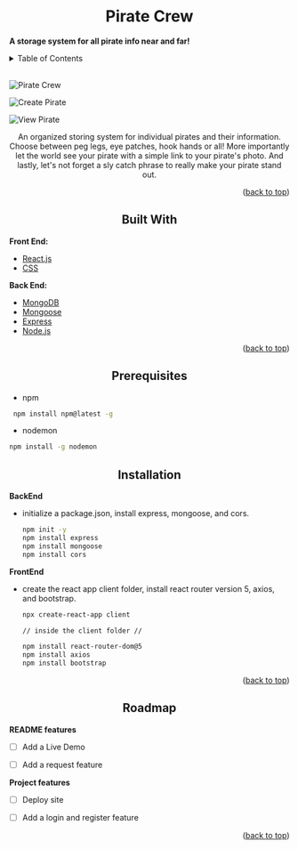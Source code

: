 <div id="top"></div>

<h1 align="center">Pirate Crew</h1>

<b>A storage system for all pirate info near and far!</b>

<details>
  <summary>Table of Contents</summary>
  <ol>
    <li>
      <a href="#about-the-project">About The Project</a>
      <ul>
        <li><a href="#built-with">Built With</a></li>
      </ul>
    </li>
    <li>
      <a href="#getting-started">Getting Started</a>
      <ul>
        <li><a href="#prerequisites">Prerequisites</a></li>
        <li><a href="#installation">Installation</a></li>
      </ul>
    </li>
  </ol>
</details>

<br />

<!-- ABOUT THE PROJECT -->

![Pirate Crew](https://cdn.discordapp.com/attachments/955962175002910723/955962234889195540/piratepageee.png)

![Create Pirate](https://cdn.discordapp.com/attachments/955962175002910723/955968832072187934/Pirate_MERN_CREATE.png)

![View Pirate](https://cdn.discordapp.com/attachments/955962175002910723/955969349242458162/Pirate_MERN_VIEW.png)

<p align="center"> An organized storing system for individual pirates and their information. Choose between peg legs, eye patches, hook hands or all! More importantly let the world see your pirate with a simple link to your pirate's photo. And lastly, let's not forget a sly catch phrase to really make your pirate stand out.
 </p>


<p align="right">(<a href="#top">back to top</a>)</p>



<h2 align="center">Built With</h2>

<b> Front End: </b> 
* [React.js](https://reactjs.org/)
* [CSS](https://en.wikipedia.org/wiki/CSS)

<b> Back End: </b>
* [MongoDB](https://www.mongodb.com/)
* [Mongoose](https://mongoosejs.com/)
* [Express](https://expressjs.com/)
* [Node.js](https://nodejs.org/en/)

<p align="right">(<a href="#top">back to top</a>)</p>



<!-- GETTING STARTED -->
<div align="center">

## Prerequisites

</div>

* npm
 ```sh
  npm install npm@latest -g
 ```
* nodemon 
 ```sh
 npm install -g nodemon
 ```

<div align="center">

## Installation
</div>

<b> BackEnd</b>
* initialize a package.json, install express, mongoose, and cors.
  ```sh
  npm init -y
  npm install express 
  npm install mongoose
  npm install cors  
  ```
  
<b> FrontEnd</b>
* create the react app client folder, install react router version 5,  axios, and bootstrap.
  ```sh
  npx create-react-app client
  
  // inside the client folder //
  
  npm install react-router-dom@5 
  npm install axios
  npm install bootstrap
  ```

<p align="right">(<a href="#top">back to top</a>)</p>


<!-- ROADMAP -->

<div align="center">

## Roadmap

</div>

<b> README features </b>
- [ ] Add a Live Demo
- [ ] Add a request feature


<b> Project features </b>
- [ ] Deploy site
- [ ] Add a login and register feature



<p align="right">(<a href="#top">back to top</a>)</p>
